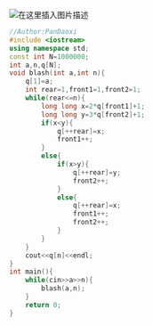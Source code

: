 ![在这里插入图片描述](https://pic.2ge.org/cdn/?url=https://img-blog.csdnimg.cn/1cbef34d4d7e44919b8ccad9b5d22681.png?x-oss-process=image/watermark,type_ZHJvaWRzYW5zZmFsbGJhY2s,shadow_50,text_Q1NETiBA5r2Y6YGT54a5,size_20,color_FFFFFF,t_70,g_se,x_16)

```cpp
//Author:PanDaoxi
#include <iostream>
using namespace std;
const int N=1000000;
int a,n,q[N];
void blash(int a,int n){
	q[1]=a;
	int rear=1,front1=1,front2=1;
	while(rear<=n){
		long long x=2*q[front1]+1;
		long long y=3*q[front2]+1;
		if(x<y){
			q[++rear]=x;
			front1++;
		}
		else{
			if(x>y){
				q[++rear]=y;
				front2++;
			}
			else{
				q[++rear]=x;
				front1++;
				front2++;
			}
		}
	}
	cout<<q[n]<<endl;
} 
int main(){
	while(cin>>a>>n){
		blash(a,n);
	}
	return 0;
} 
```

